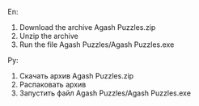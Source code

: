 En:
1. Download the archive Agash Puzzles.zip
2. Unzip the archive
3. Run the file Agash Puzzles/Agash Puzzles.exe

Ру:
1. Скачать архив Agash Puzzles.zip
2. Распаковать архив
3. Запустить файл Agash Puzzles/Agash Puzzles.exe